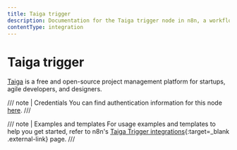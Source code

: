```yaml
---
title: Taiga trigger
description: Documentation for the Taiga trigger node in n8n, a workflow automation platform. Includes details of operations and configuration, and links to examples and credentials information.
contentType: integration
---
```


# Taiga trigger

[Taiga](https://www.taiga.io/) is a free and open-source project management platform for startups, agile developers, and designers.

/// note | Credentials
You can find authentication information for this node [here](/integrations/builtin/credentials/taiga/).
///

///  note  | Examples and templates
For usage examples and templates to help you get started, refer to n8n's [Taiga Trigger integrations](https://n8n.io/integrations/taiga-trigger/){:target=_blank .external-link} page.
///
